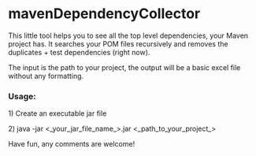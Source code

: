# mavenDependencyCollector
This little tool helps you to see all the top level dependencies, your Maven project has. It searches your POM files recursively and removes the duplicates + test dependencies (right now). 

The input is the path to your project, the output will be a basic excel file without any formatting. 

<h3>Usage:</h3>
<p> 1) Create an executable jar file</p>
<p> 2) java -jar <_your_jar_file_name_>.jar <_path_to_your_project_> </p>

Have fun, any comments are welcome!

